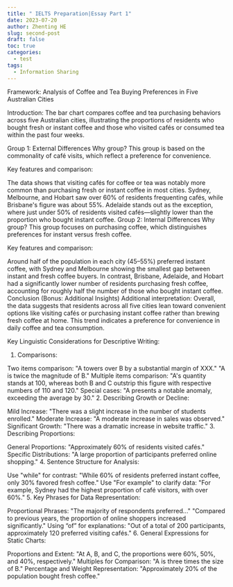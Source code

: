 ```yaml
---
title: " IELTS Preparation|Essay Part 1"
date: 2023-07-20
author: Zhenting HE
slug: second-post
draft: false
toc: true
categories:
  - test
tags:
  - Information Sharing
---
```


Framework: Analysis of Coffee and Tea Buying Preferences in Five Australian Cities

Introduction: The bar chart compares coffee and tea purchasing behaviors across five Australian cities, illustrating the proportions of residents who bought fresh or instant coffee and those who visited cafés or consumed tea within the past four weeks.

Group 1: External Differences
Why group?
This group is based on the commonality of café visits, which reflect a preference for convenience.

Key features and comparison:

The data shows that visiting cafés for coffee or tea was notably more common than purchasing fresh or instant coffee in most cities.
Sydney, Melbourne, and Hobart saw over 60% of residents frequenting cafés, while Brisbane's figure was about 55%.
Adelaide stands out as the exception, where just under 50% of residents visited cafés—slightly lower than the proportion who bought instant coffee.
Group 2: Internal Differences
Why group?
This group focuses on purchasing coffee, which distinguishes preferences for instant versus fresh coffee.

Key features and comparison:

Around half of the population in each city (45–55%) preferred instant coffee, with Sydney and Melbourne showing the smallest gap between instant and fresh coffee buyers.
In contrast, Brisbane, Adelaide, and Hobart had a significantly lower number of residents purchasing fresh coffee, accounting for roughly half the number of those who bought instant coffee.
Conclusion (Bonus: Additional Insights)
Additional interpretation:
Overall, the data suggests that residents across all five cities lean toward convenient options like visiting cafés or purchasing instant coffee rather than brewing fresh coffee at home. This trend indicates a preference for convenience in daily coffee and tea consumption.

Key Linguistic Considerations for Descriptive Writing:
1. Comparisons:

Two items comparison:
"A towers over B by a substantial margin of XXX."
"A is twice the magnitude of B."
Multiple items comparison:
"A's quantity stands at 100, whereas both B and C outstrip this figure with respective numbers of 110 and 120."
Special cases:
"A presents a notable anomaly, exceeding the average by 30."
2. Describing Growth or Decline:

Mild Increase:
"There was a slight increase in the number of students enrolled."
Moderate Increase:
"A moderate increase in sales was observed."
Significant Growth:
"There was a dramatic increase in website traffic."
3. Describing Proportions:

General Proportions:
"Approximately 60% of residents visited cafés."
Specific Distributions:
"A large proportion of participants preferred online shopping."
4. Sentence Structure for Analysis:

Use "while" for contrast:
"While 60% of residents preferred instant coffee, only 30% favored fresh coffee."
Use "For example" to clarify data:
"For example, Sydney had the highest proportion of café visitors, with over 60%."
5. Key Phrases for Data Representation:

Proportional Phrases:
"The majority of respondents preferred..."
"Compared to previous years, the proportion of online shoppers increased significantly."
Using “of” for explanations:
"Out of a total of 200 participants, approximately 120 preferred visiting cafés."
6. General Expressions for Static Charts:

Proportions and Extent:
"At A, B, and C, the proportions were 60%, 50%, and 40%, respectively."
Multiples for Comparison:
"A is three times the size of B."
Percentage and Weight Representation:
"Approximately 20% of the population bought fresh coffee."